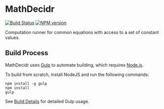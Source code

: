 # MathDecidr
[![Build Status](https://travis-ci.org/FullScreenShenanigans/MathDecidr.svg?branch=master)](https://travis-ci.org/FullScreenShenanigans/MathDecidr)
[![NPM version](https://badge.fury.io/js/mathdecidr.svg)](http://badge.fury.io/js/mathdecidr)

Computation runner for common equations with access to a set of constant values.



## Build Process

MathDecidr uses [Gulp](http://gulpjs.com/) to automate building, which requires [Node.js](http://node.js.org).

To build from scratch, install NodeJS and run the following commands:

```
npm install -g gulp
npm install
gulp
```

See [Build Details](https://github.com/FullScreenShenanigans/Documentation/blob/master/Build%20Details.md) for detailed Gulp usage.
